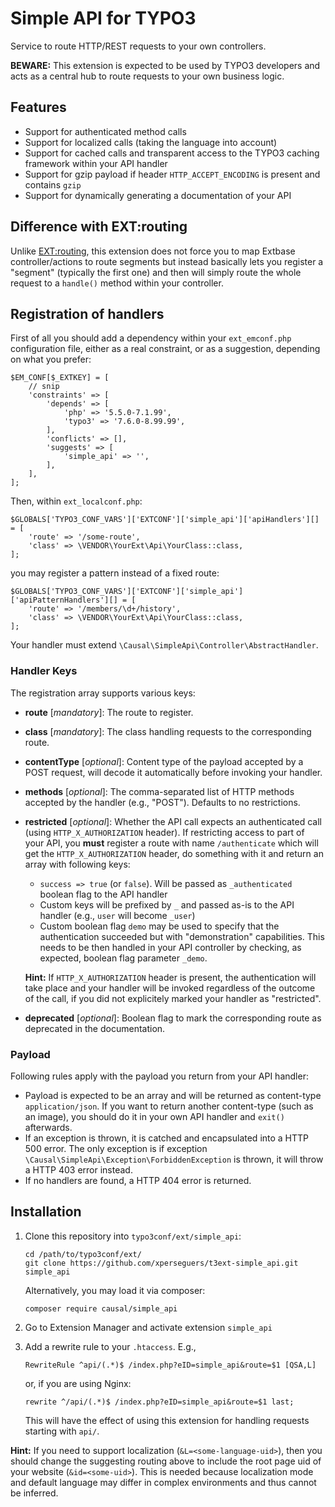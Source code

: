 # Simple API for TYPO3

Service to route HTTP/REST requests to your own controllers.

**BEWARE:** This extension is expected to be used by TYPO3 developers and acts as a central hub to route requests to
your own business logic.


## Features

- Support for authenticated method calls
- Support for localized calls (taking the language into account)
- Support for cached calls and transparent access to the TYPO3 caching framework within your API handler
- Support for gzip payload if header `HTTP_ACCEPT_ENCODING` is present and contains `gzip`
- Support for dynamically generating a documentation of your API


## Difference with EXT:routing

Unlike [EXT:routing](https://github.com/xperseguers/t3ext-routing), this extension does not force you to map Extbase
controller/actions to route segments but instead basically lets you register a "segment" (typically the first one) and
then will simply route the whole request to a `handle()` method within your controller.


## Registration of handlers

First of all you should add a dependency within your `ext_emconf.php` configuration file, either as a real constraint,
or as a suggestion, depending on what you prefer:

```
$EM_CONF[$_EXTKEY] = [
    // snip
    'constraints' => [
        'depends' => [
            'php' => '5.5.0-7.1.99',
            'typo3' => '7.6.0-8.99.99',
        ],
        'conflicts' => [],
        'suggests' => [
            'simple_api' => '',
        ],
    ],
];
```

Then, within `ext_localconf.php`:

```
$GLOBALS['TYPO3_CONF_VARS']['EXTCONF']['simple_api']['apiHandlers'][] = [
    'route' => '/some-route',
    'class' => \VENDOR\YourExt\Api\YourClass::class,
];
```

you may register a pattern instead of a fixed route:

```
$GLOBALS['TYPO3_CONF_VARS']['EXTCONF']['simple_api']['apiPatternHandlers'][] = [
    'route' => '/members/\d+/history',
    'class' => \VENDOR\YourExt\Api\YourClass::class,
];
```

Your handler must extend `\Causal\SimpleApi\Controller\AbstractHandler`.


### Handler Keys

The registration array supports various keys:

- **route** [*mandatory*]: The route to register.

- **class** [*mandatory*]: The class handling requests to the corresponding route.

- **contentType** [*optional*]: Content type of the payload accepted by a POST request, will decode it automatically
  before invoking your handler.

- **methods** [*optional*]: The comma-separated list of HTTP methods accepted by the handler (e.g., "POST"). Defaults to
  no restrictions.

- **restricted** [*optional*]: Whether the API call expects an authenticated call (using `HTTP_X_AUTHORIZATION` header).
  If restricting access to part of your API, you **must** register a route with name `/authenticate` which will get the
  `HTTP_X_AUTHORIZATION` header, do something with it and return an array with following keys:
  
  - `success => true` (or `false`). Will be passed as `_authenticated` boolean flag to the API handler
  - Custom keys will be prefixed by `_` and passed as-is to the API handler (e.g., `user` will become `_user`)
  - Custom boolean flag `demo` may be used to specify that the authentication succeeded but with "demonstration"
    capabilities. This needs to be then handled in your API controller by checking, as expected, boolean flag parameter
    `_demo`.
  
  **Hint:** If `HTTP_X_AUTHORIZATION` header is present, the authentication will take place and your handler will be
  invoked regardless of the outcome of the call, if you did not explicitely marked your handler as "restricted".

- **deprecated** [*optional*]: Boolean flag to mark the corresponding route as deprecated in the documentation.


### Payload

Following rules apply with the payload you return from your API handler:

- Payload is expected to be an array and will be returned as content-type `application/json`. If you want to return
  another content-type (such as an image), you should do it in your own API handler and `exit()` afterwards.
- If an exception is thrown, it is catched and encapsulated into a HTTP 500 error. The only exception is if exception
  `\Causal\SimpleApi\Exception\ForbiddenException` is thrown, it will throw a HTTP 403 error instead.
- If no handlers are found, a HTTP 404 error is returned.


## Installation

1. Clone this repository into `typo3conf/ext/simple_api`:

   ```
   cd /path/to/typo3conf/ext/
   git clone https://github.com/xperseguers/t3ext-simple_api.git simple_api
   ```

   Alternatively, you may load it via composer:

   ```
   composer require causal/simple_api
   ```

2. Go to Extension Manager and activate extension ``simple_api``

3. Add a rewrite rule to your `.htaccess`. E.g.,

   ```
   RewriteRule ^api/(.*)$ /index.php?eID=simple_api&route=$1 [QSA,L]
   ```

   or, if you are using Nginx:

   ```
   rewrite ^/api/(.*)$ /index.php?eID=simple_api&route=$1 last;
   ```

   This will have the effect of using this extension for handling requests starting with `api/`.


**Hint:** If you need to support localization (`&L=<some-language-uid>`), then you should change the suggesting routing
above to include the root page uid of your website (`&id=<some-uid>`). This is needed because localization mode and
default language may differ in complex environments and thus cannot be inferred.
